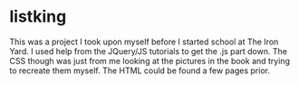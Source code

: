 # listking

This was a project I took upon myself before I started school at The 
Iron Yard. I used help from the JQuery/JS tutorials to get the .js
part down. The CSS though was just from me looking at the pictures in
the book and trying to recreate them myself. The HTML could be found
a few pages prior.
